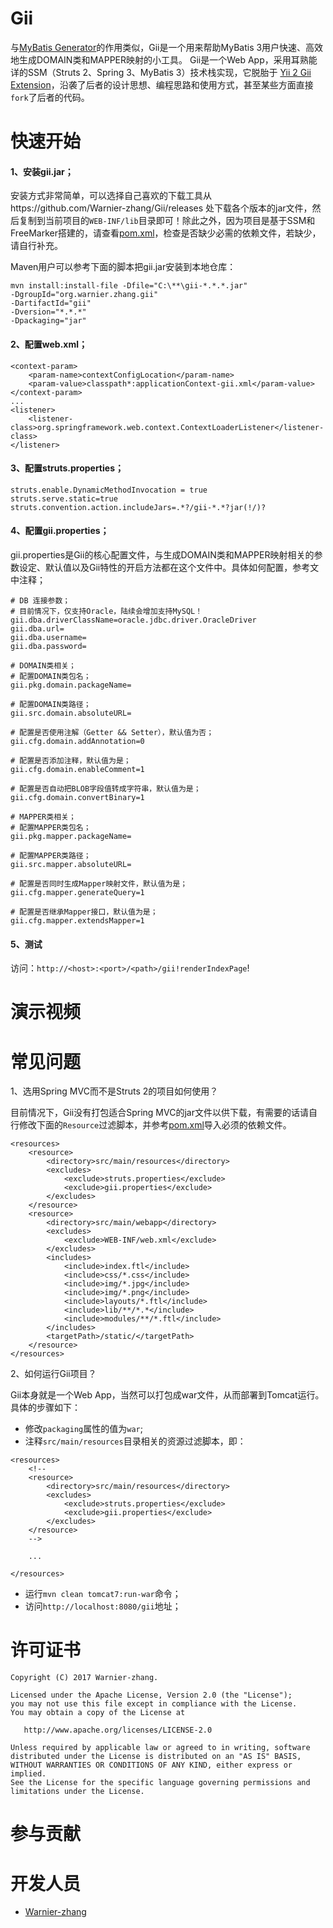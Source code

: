 Gii
===

与[MyBatis Generator][2]的作用类似，Gii是一个用来帮助MyBatis 3用户快速、高效地生成DOMAIN类和MAPPER映射的小工具。
Gii是一个Web App，采用耳熟能详的SSM（Struts 2、Spring 3、MyBatis 3）技术栈实现，它脱胎于 [Yii 2 Gii Extension][1]，沿袭了后者的设计思想、编程思路和使用方式，甚至某些方面直接`fork`了后者的代码。

快速开始
======

#### 1、安装gii.jar；

安装方式非常简单，可以选择自己喜欢的下载工具从https://github.com/Warnier-zhang/Gii/releases 处下载各个版本的jar文件，然后复制到当前项目的`WEB-INF/lib`目录即可！除此之外，因为项目是基于SSM和FreeMarker搭建的，请查看[pom.xml][3]，检查是否缺少必需的依赖文件，若缺少，请自行补充。

Maven用户可以参考下面的脚本把gii.jar安装到本地仓库：

```
mvn install:install-file -Dfile="C:\**\gii-*.*.*.jar" 
-DgroupId="org.warnier.zhang.gii" 
-DartifactId="gii" 
-Dversion="*.*.*" 
-Dpackaging="jar"
```

#### 2、配置web.xml；

```
<context-param>
    <param-name>contextConfigLocation</param-name>
    <param-value>classpath*:applicationContext-gii.xml</param-value>
</context-param>
...
<listener>
    <listener-class>org.springframework.web.context.ContextLoaderListener</listener-class>
</listener>
```

#### 3、配置struts.properties；

```
struts.enable.DynamicMethodInvocation = true
struts.serve.static=true
struts.convention.action.includeJars=.*?/gii-*.*?jar(!/)?
```

#### 4、配置gii.properties；

gii.properties是Gii的核心配置文件，与生成DOMAIN类和MAPPER映射相关的参数设定、默认值以及Gii特性的开启方法都在这个文件中。具体如何配置，参考文中注释；

```
# DB 连接参数；
# 目前情况下，仅支持Oracle，陆续会增加支持MySQL！
gii.dba.driverClassName=oracle.jdbc.driver.OracleDriver
gii.dba.url=
gii.dba.username=
gii.dba.password=

# DOMAIN类相关；
# 配置DOMAIN类包名；
gii.pkg.domain.packageName=

# 配置DOMAIN类路径；
gii.src.domain.absoluteURL=

# 配置是否使用注解（Getter && Setter），默认值为否；
gii.cfg.domain.addAnnotation=0

# 配置是否添加注释，默认值为是；
gii.cfg.domain.enableComment=1

# 配置是否自动把BLOB字段值转成字符串，默认值为是；
gii.cfg.domain.convertBinary=1

# MAPPER类相关；
# 配置MAPPER类包名；
gii.pkg.mapper.packageName=

# 配置MAPPER类路径；
gii.src.mapper.absoluteURL=

# 配置是否同时生成Mapper映射文件，默认值为是；
gii.cfg.mapper.generateQuery=1

# 配置是否继承Mapper接口，默认值为是；
gii.cfg.mapper.extendsMapper=1
```

#### 5、测试

访问：`http://<host>:<port>/<path>/gii!renderIndexPage`!

演示视频
======


常见问题
======

1、选用Spring MVC而不是Struts 2的项目如何使用？

目前情况下，Gii没有打包适合Spring MVC的jar文件以供下载，有需要的话请自行修改下面的`Resource`过滤脚本，并参考[pom.xml][3]导入必须的依赖文件。

```
<resources>
    <resource>
        <directory>src/main/resources</directory>
        <excludes>
            <exclude>struts.properties</exclude>
            <exclude>gii.properties</exclude>
        </excludes>
    </resource>
    <resource>
        <directory>src/main/webapp</directory>
        <excludes>
            <exclude>WEB-INF/web.xml</exclude>
        </excludes>
        <includes>
            <include>index.ftl</include>
            <include>css/*.css</include>
            <include>img/*.jpg</include>
            <include>img/*.png</include>
            <include>layouts/*.ftl</include>
            <include>lib/**/*.*</include>
            <include>modules/**/*.ftl</include>
        </includes>
        <targetPath>/static/</targetPath>
    </resource>
</resources>
```

2、如何运行Gii项目？

Gii本身就是一个Web App，当然可以打包成war文件，从而部署到Tomcat运行。具体的步骤如下：

* 修改`packaging`属性的值为`war`;
* 注释`src/main/resources`目录相关的资源过滤脚本，即：

```
<resources>
    <!--
    <resource>
        <directory>src/main/resources</directory>
        <excludes>
            <exclude>struts.properties</exclude>
            <exclude>gii.properties</exclude>
        </excludes>
    </resource>
    -->

    ...

</resources>
```

* 运行`mvn clean tomcat7:run-war`命令；
* 访问`http://localhost:8080/gii`地址；
 
许可证书
======

    Copyright (C) 2017 Warnier-zhang.

    Licensed under the Apache License, Version 2.0 (the "License");
    you may not use this file except in compliance with the License.
    You may obtain a copy of the License at

       http://www.apache.org/licenses/LICENSE-2.0

    Unless required by applicable law or agreed to in writing, software
    distributed under the License is distributed on an "AS IS" BASIS,
    WITHOUT WARRANTIES OR CONDITIONS OF ANY KIND, either express or implied.
    See the License for the specific language governing permissions and
    limitations under the License.

参与贡献
======



开发人员
======

* [Warnier-zhang](https://github.com/Warnier-zhang/)

[1]:https://github.com/yiisoft/yii2-gii
[2]:https://github.com/mybatis/generator
[3]:https://github.com/Warnier-zhang/Gii/blob/master/pom.xml

